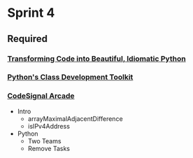 # Sprint 4

## Required

### [Transforming Code into Beautiful, Idiomatic Python](https://www.youtube.com/watch?v=OSGv2VnC0go)

### [Python's Class Development Toolkit](https://youtu.be/HTLu2DFOdTg)

### [CodeSignal Arcade](https://app.codesignal.com/arcade)

- Intro
  - arrayMaximalAdjacentDifference
  - isIPv4Address
- Python
  - Two Teams
  - Remove Tasks
